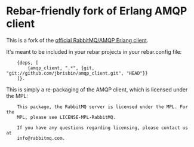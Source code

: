 # Rebar-friendly fork of Erlang AMQP client

This is a fork of the [official RabbitMQ/AMQP Erlang client](https://github.com/rabbitmq/rabbitmq-erlang-client). 

It's meant to be included in your rebar projects in your rebar.config file:

		{deps, [
			{amqp_client, ".*", {git, "git://github.com/jbrisbin/amqp_client.git", "HEAD"}}
		]}.

This is simply a re-packaging of the AMQP client, which is licensed under the MPL:

		This package, the RabbitMQ server is licensed under the MPL. For the
		MPL, please see LICENSE-MPL-RabbitMQ.

		If you have any questions regarding licensing, please contact us at
		info@rabbitmq.com.
